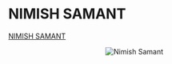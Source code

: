# NIMISH SAMANT
<div class="LI-profile-badge"  data-version="v1" data-size="medium" data-locale="en_US" data-type="horizontal" data-theme="dark" data-vanity="nimishsamant"><a class="LI-simple-link" href='https://in.linkedin.com/in/nimishsamant?trk=profile-badge'>NIMISH SAMANT</a></div>
<p align="center"> <img src="https://github-readme-stats.vercel.app/api?username=realhunter7869&show_icons=true&theme=gotham" alt="Nimish Samant" /> </p>

